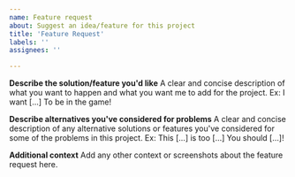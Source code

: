 ```yaml
---
name: Feature request
about: Suggest an idea/feature for this project
title: 'Feature Request'
labels: ''
assignees: ''

---
```


**Describe the solution/feature you'd like**
A clear and concise description of what you want to happen and what you want me to add for the project.
Ex: I want [...] To be in the game!

**Describe alternatives you've considered for problems**
A clear and concise description of any alternative solutions or features you've considered for some of the problems in this project.
Ex: This [...] is too [...] You should [...]!

**Additional context**
Add any other context or screenshots about the feature request here.
